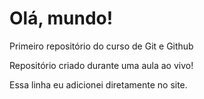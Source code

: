 # Olá, mundo!
 Primeiro repositório  do curso de Git e Github

 Repositório criado durante uma aula ao vivo!
 
 Essa linha eu adicionei diretamente no site.
